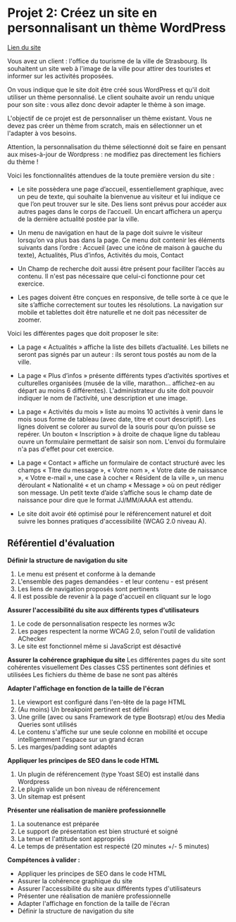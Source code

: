 # Projet 2: Créez un site en personnalisant un thème WordPress

[Lien du site](http://wordpress.cecile-thienard.fr/) 

Vous avez un client : l'office du tourisme de la ville de Strasbourg. Ils souhaitent un site web à l'image de la ville pour attirer des touristes et informer sur les activités proposées.

On vous indique que le site doit être créé sous WordPress et qu'il doit utiliser un thème personnalisé. Le client souhaite avoir un rendu unique pour son site : vous allez donc devoir adapter le thème à son image.

L'objectif de ce projet est de personnaliser un thème existant. Vous ne devez pas créer un thème from scratch, mais en sélectionner un et l'adapter à vos besoins. 

Attention, la personnalisation du thème sélectionné doit se faire en pensant aux mises-à-jour de Wordpress : ne modifiez pas directement les fichiers du thème !

Voici les fonctionnalités attendues de la toute première version du site :

* Le site possèdera une page d’accueil, essentiellement graphique, avec un peu de texte, qui souhaite la bienvenue au visiteur et lui indique ce que l’on peut trouver sur le site. Des liens sont prévus pour accéder aux autres pages dans le corps de l’accueil. Un encart affichera un aperçu de la dernière actualité postée par la ville.

* Un menu de navigation en haut de la page doit suivre le visiteur lorsqu’on va plus bas dans la page. Ce menu doit contenir les éléments suivants dans l’ordre : Accueil (avec une icône de maison à gauche du texte),  Actualités, Plus d’infos, Activités du mois, Contact

* Un Champ de recherche doit aussi être présent pour faciliter l’accès au contenu. Il n'est pas nécessaire que celui-ci fonctionne pour cet exercice.

* Les pages doivent être conçues en responsive, de telle sorte à ce que le site s’affiche correctement sur toutes les résolutions. La navigation sur mobile et tablettes doit être naturelle et ne doit pas nécessiter de zoomer.


Voici les différentes pages que doit proposer le site:

* La page « Actualités » affiche la liste des billets d’actualité. Les billets ne seront pas signés par un auteur : ils seront tous postés au nom de la ville.

* La page « Plus d’infos »  présente différents types d’activités sportives et culturelles organisées (musée de la ville, marathon… affichez-en au départ au moins 6 différentes). L'administrateur du site doit pouvoir indiquer le nom de l’activité, une description et une image.

* La page « Activités du mois » liste au moins 10 activités à venir dans le mois sous forme de tableau (avec date, titre et court descriptif). Les lignes doivent se colorer au survol de la souris pour qu’on puisse se repérer. Un bouton « Inscription » à droite de chaque ligne du tableau ouvre un formulaire permettant de saisir son nom.  L'envoi du formulaire n'a pas d'effet pour cet exercice.

* La page « Contact » affiche un formulaire de contact structuré avec les champs « Titre du message », « Votre nom », « Votre date de naissance », « Votre e-mail », une case à cocher « Résident de la ville », un menu déroulant « Nationalité « et un champ « Message » où on peut rédiger son message. Un petit texte d’aide s’affiche sous le champ date de naissance pour dire que le format JJ/MM/AAAA est attendu.

* Le site doit avoir été optimisé pour le référencement naturel et doit suivre les bonnes pratiques d'accessibilité (WCAG 2.0 niveau A).

Référentiel d'évaluation
----------

**Définir la structure de navigation du site**
1. Le menu est présent et conforme à la demande
2. L'ensemble des pages demandées - et leur contenu - est présent
3. Les liens de navigation proposés sont pertinents
4. Il est possible de revenir à la page d'accueil en cliquant sur le logo

**Assurer l'accessibilité du site aux différents types d'utilisateurs**
1. Le code de personnalisation respecte les normes w3c
2. Les pages respectent la norme WCAG 2.0, selon l'outil de validation AChecker   
3. Le site est fonctionnel même si JavaScript est désactivé

**Assurer la cohérence graphique du site**
Les différentes pages du site sont cohérentes visuellement
Des classes CSS pertinentes sont définies et utilisées
Les fichiers du thème de base ne sont pas altérés

**Adapter l'affichage en fonction de la taille de l'écran**
1. Le viewport est configuré dans l'en-tête de la page HTML
2. (Au moins) Un breakpoint pertinent est défini
3. Une grille (avec ou sans Framework de type Bootsrap) et/ou des Media Queries sont utilisés 
4. Le contenu s'affiche sur une seule colonne en mobilité et occupe intelligemment l'espace sur un grand écran
5. Les marges/padding sont adaptés

**Appliquer les principes de SEO dans le code HTML**
1. Un plugin de référencement (type Yoast SEO) est installé dans Wordpress
2. Le plugin valide un bon niveau de référencement
3. Un sitemap est présent

**Présenter une réalisation de manière professionnelle**
1. La soutenance est préparée
2. Le support de présentation est bien structuré et soigné
3. La tenue et l'attitude sont appropriés
4. Le temps de présentation est respecté (20 minutes +/- 5 minutes)

**Compétences à valider :**
* Appliquer les principes de SEO dans le code HTML
* Assurer la cohérence graphique du site
* Assurer l'accessibilité du site aux différents types d'utilisateurs
* Présenter une réalisation de manière professionnelle
* Adapter l'affichage en fonction de la taille de l'écran
* Définir la structure de navigation du site
